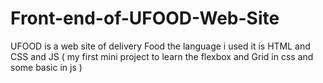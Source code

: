 # Front-end-of-UFOOD-Web-Site
UFOOD is a web site of delivery Food the language i used it is HTML and CSS and JS ( my first mini project to learn the flexbox and Grid in css and some basic in js ) 
